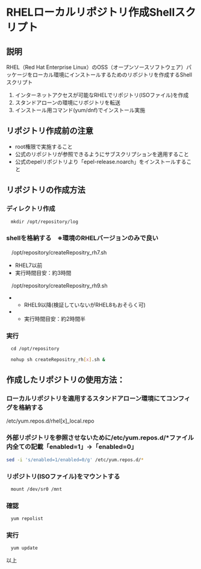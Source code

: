# RHELローカルリポジトリ作成Shellスクリプト

## 説明
RHEL（Red Hat Enterprise Linux）のOSS（オープンソースソフトウェア）パッケージをローカル環境にインストールするためのリポジトリを作成するShellスクリプト

1. インターネットアクセスが可能なRHELでリポジトリ(ISOファイル)を作成
2. スタンドアローンの環境にリポジトリを転送
3. インストール用コマンド(yum/dnf)でインストール実施

## リポジトリ作成前の注意
- root権限で実施すること
- 公式のリポジトリが参照できるようにサブスクリプションを適用すること
- 公式のepelリポジトリより「epel-release.noarch」をインストールすること

## リポジトリの作成方法
### ディレクトリ作成
```sh
　mkdir /opt/repository/log
```

### shellを格納する　※環境のRHELバージョンのみで良い
　/opt/repository/createRepositry_rh7.sh
   - RHEL7以前 
   - 実行時間目安：約3時間
 
　/opt/repository/createRepositry_rh9.sh
- - RHEL9以降(検証していないがRHEL8もおそらく可)
- - 実行時間目安：約2時間半
    
 
### 実行
```sh
　cd /opt/repository
```
```sh
　nohup sh createRepositry_rh[x].sh &
```

## 作成したリポジトリの使用方法：
### ローカルリポジトリを適用するスタンドアローン環境にてコンフィグを格納する
 /etc/yum.repos.d/rhel[x]_local.repo
 
### 外部リポジトリを参照させないために/etc/yum.repos.d/*ファイル内全ての記載「enabled=1」→「enabled=0」
```sh
sed -i 's/enabled=1/enabled=0/g' /etc/yum.repos.d/*
```

### リポジトリ(ISOファイル)をマウントする
```sh
　mount /dev/sr0 /mnt
```
### 確認
```sh
　yum repolist
```
### 実行
```sh
　yum update
```
以上
